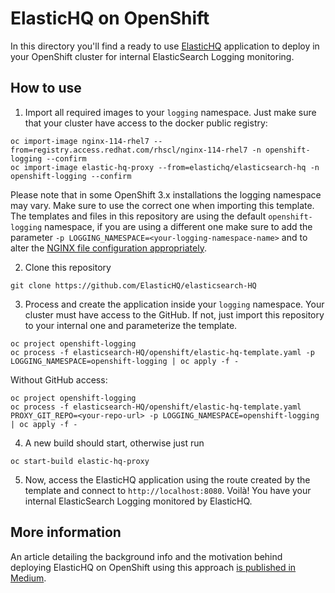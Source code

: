 # ElasticHQ on OpenShift

In this directory you'll find a ready to use [ElasticHQ](https://github.com/ElasticHQ/elasticsearch-HQ) application to deploy in your OpenShift cluster for internal ElasticSearch Logging monitoring.

## How to use

1. Import all required images to your `logging` namespace. Just make sure that your cluster have access to the docker public registry:

```shell
oc import-image nginx-114-rhel7 --from=registry.access.redhat.com/rhscl/nginx-114-rhel7 -n openshift-logging --confirm
oc import-image elastic-hq-proxy --from=elastichq/elasticsearch-hq -n openshift-logging --confirm
```

Please note that in some OpenShift 3.x installations the logging namespace may vary. Make sure to use the correct one when importing this template. The templates and files in this repository are using the default `openshift-logging` namespace, if you are using a different one make sure to add the parameter `-p LOGGING_NAMESPACE=<your-logging-namespace-name>` and to alter the [NGINX file configuration appropriately](https://github.com/ElasticHQ/elasticsearch-HQ/blob/develop/openshift/proxy/nginx.conf#L41).

2. Clone this repository

```shell
git clone https://github.com/ElasticHQ/elasticsearch-HQ
```

3. Process and create the application inside your `logging` namespace. Your cluster must have access to the GitHub. If not, just import this repository to your internal one and parameterize the template.

```shell
oc project openshift-logging
oc process -f elasticsearch-HQ/openshift/elastic-hq-template.yaml -p LOGGING_NAMESPACE=openshift-logging | oc apply -f -
```

Without GitHub access:

```shell
oc project openshift-logging
oc process -f elasticsearch-HQ/openshift/elastic-hq-template.yaml PROXY_GIT_REPO=<your-repo-url> -p LOGGING_NAMESPACE=openshift-logging | oc apply -f -
```

4. A new build should start, otherwise just run

```shell
oc start-build elastic-hq-proxy
```

5. Now, access the ElasticHQ application using the route created by the template and connect to `http://localhost:8080`. Voilà! You have your internal ElasticSearch Logging monitored by ElasticHQ.

## More information

An article detailing the background info and the motivation behind deploying ElasticHQ on OpenShift using this approach [is published in Medium](https://medium.com/@ricardozanini/how-to-monitor-openshift-elasticsearch-logging-with-elastichq-fe641a6b04e3).

